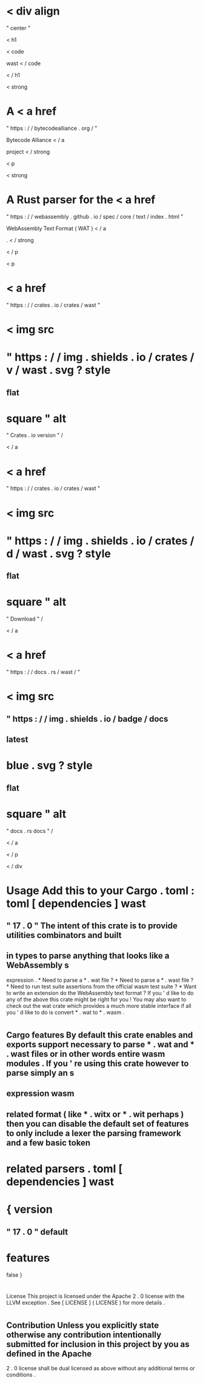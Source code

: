 <
div
align
=
"
center
"
>
<
h1
>
<
code
>
wast
<
/
code
>
<
/
h1
>
<
strong
>
A
<
a
href
=
"
https
:
/
/
bytecodealliance
.
org
/
"
>
Bytecode
Alliance
<
/
a
>
project
<
/
strong
>
<
p
>
<
strong
>
A
Rust
parser
for
the
<
a
href
=
"
https
:
/
/
webassembly
.
github
.
io
/
spec
/
core
/
text
/
index
.
html
"
>
WebAssembly
Text
Format
(
WAT
)
<
/
a
>
.
<
/
strong
>
<
/
p
>
<
p
>
<
a
href
=
"
https
:
/
/
crates
.
io
/
crates
/
wast
"
>
<
img
src
=
"
https
:
/
/
img
.
shields
.
io
/
crates
/
v
/
wast
.
svg
?
style
=
flat
-
square
"
alt
=
"
Crates
.
io
version
"
/
>
<
/
a
>
<
a
href
=
"
https
:
/
/
crates
.
io
/
crates
/
wast
"
>
<
img
src
=
"
https
:
/
/
img
.
shields
.
io
/
crates
/
d
/
wast
.
svg
?
style
=
flat
-
square
"
alt
=
"
Download
"
/
>
<
/
a
>
<
a
href
=
"
https
:
/
/
docs
.
rs
/
wast
/
"
>
<
img
src
=
"
https
:
/
/
img
.
shields
.
io
/
badge
/
docs
-
latest
-
blue
.
svg
?
style
=
flat
-
square
"
alt
=
"
docs
.
rs
docs
"
/
>
<
/
a
>
<
/
p
>
<
/
div
>
#
#
Usage
Add
this
to
your
Cargo
.
toml
:
toml
[
dependencies
]
wast
=
"
17
.
0
"
The
intent
of
this
crate
is
to
provide
utilities
combinators
and
built
-
in
types
to
parse
anything
that
looks
like
a
WebAssembly
s
-
expression
.
*
Need
to
parse
a
*
.
wat
file
?
*
Need
to
parse
a
*
.
wast
file
?
*
Need
to
run
test
suite
assertions
from
the
official
wasm
test
suite
?
*
Want
to
write
an
extension
do
the
WebAssembly
text
format
?
If
you
'
d
like
to
do
any
of
the
above
this
crate
might
be
right
for
you
!
You
may
also
want
to
check
out
the
wat
crate
which
provides
a
much
more
stable
interface
if
all
you
'
d
like
to
do
is
convert
*
.
wat
to
*
.
wasm
.
#
#
Cargo
features
By
default
this
crate
enables
and
exports
support
necessary
to
parse
*
.
wat
and
*
.
wast
files
or
in
other
words
entire
wasm
modules
.
If
you
'
re
using
this
crate
however
to
parse
simply
an
s
-
expression
wasm
-
related
format
(
like
*
.
witx
or
*
.
wit
perhaps
)
then
you
can
disable
the
default
set
of
features
to
only
include
a
lexer
the
parsing
framework
and
a
few
basic
token
-
related
parsers
.
toml
[
dependencies
]
wast
=
{
version
=
"
17
.
0
"
default
-
features
=
false
}
#
License
This
project
is
licensed
under
the
Apache
2
.
0
license
with
the
LLVM
exception
.
See
[
LICENSE
]
(
LICENSE
)
for
more
details
.
#
#
#
Contribution
Unless
you
explicitly
state
otherwise
any
contribution
intentionally
submitted
for
inclusion
in
this
project
by
you
as
defined
in
the
Apache
-
2
.
0
license
shall
be
dual
licensed
as
above
without
any
additional
terms
or
conditions
.
